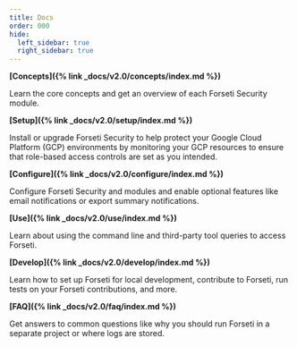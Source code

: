 ```yaml
---
title: Docs
order: 000
hide:
  left_sidebar: true
  right_sidebar: true
---
```


**[Concepts]({% link _docs/v2.0/concepts/index.md %})**

Learn the core concepts and get an overview of each Forseti Security module.

**[Setup]({% link _docs/v2.0/setup/index.md %})**

Install or upgrade Forseti Security to help protect your Google Cloud Platform (GCP)
environments by monitoring your GCP resources to ensure that role-based access
controls are set as you intended.

**[Configure]({% link _docs/v2.0/configure/index.md %})**

Configure Forseti Security and modules and enable optional features like email notifications or
export summary notifications.

**[Use]({% link _docs/v2.0/use/index.md %})**

Learn about using the command line and third-party tool queries to access Forseti.

**[Develop]({% link _docs/v2.0/develop/index.md %})**

Learn how to set up Forseti for local development, contribute to Forseti, run tests on your
Forseti contributions, and more.

**[FAQ]({% link _docs/v2.0/faq/index.md %})**

Get answers to common questions like why you should run Forseti in a separate project or where
logs are stored.

